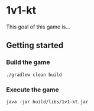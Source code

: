 # 1v1-kt

This goal of this game is...

## Getting started

### Build the game
```
./gradlew clean build
```
### Execute the game
```
java -jar build/libs/1v1-kt.jar
```
